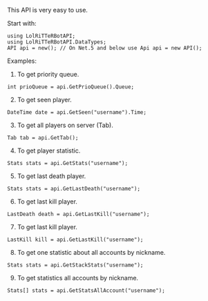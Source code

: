 This API is very easy to use.

Start with: 
```
using LolRiTTeRBotAPI;
using LolRiTTeRBotAPI.DataTypes;
API api = new(); // On Net.5 and below use Api api = new API();
```

Examples:
 1. To get priority queue.
  ```
  int prioQueue = api.GetPrioQueue().Queue;
  ```
 2. To get seen player.
  ```
  DateTime date = api.GetSeen("username").Time;
  ```
 3. To get all players on server (Tab).
  ```
  Tab tab = api.GetTab();
  ```
 4. To get player statistic.
  ```
  Stats stats = api.GetStats("username");
  ```
 5. To get last death player.
  ```
  Stats stats = api.GetLastDeath("username");
  ```
 6. To get last kill player.
  ```
  LastDeath death = api.GetLastKill("username");
  ```
 7. To get last kill player.
  ```
  LastKill kill = api.GetLastKill("username");
  ```
 8. To get one statistic about all accounts by nickname.
  ```
  Stats stats = api.GetStackStats("username");
  ```
 9. To get statistics all accounts by nickname.
  ```
  Stats[] stats = api.GetStatsAllAccount("username");
  ```
 
